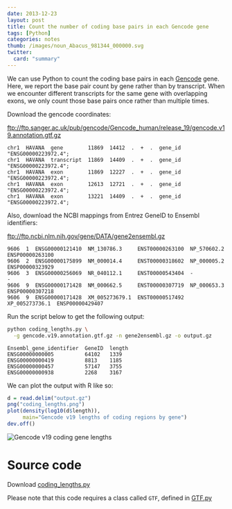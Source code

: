 ```yaml
---
date: 2013-12-23
layout: post
title: Count the number of coding base pairs in each Gencode gene
tags: [Python]
categories: notes
thumb: /images/noun_Abacus_981344_000000.svg
twitter:
  card: "summary"
---
```


We can use Python to count the coding base pairs in each [Gencode] gene. Here,
we report the base pair count by gene rather than by transcript. When we
encounter different transcripts for the same gene with overlapping exons, we
only count those base pairs once rather than multiple times.

[Gencode]: http://gencodegenes.org/

<!--more-->

Download the gencode coordinates:

<ftp://ftp.sanger.ac.uk/pub/gencode/Gencode_human/release_19/gencode.v19.annotation.gtf.gz>

```
chr1  HAVANA  gene        11869  14412  .  +  .  gene_id "ENSG00000223972.4";
chr1  HAVANA  transcript  11869  14409  .  +  .  gene_id "ENSG00000223972.4";
chr1  HAVANA  exon        11869  12227  .  +  .  gene_id "ENSG00000223972.4";
chr1  HAVANA  exon        12613  12721  .  +  .  gene_id "ENSG00000223972.4";
chr1  HAVANA  exon        13221  14409  .  +  .  gene_id "ENSG00000223972.4";
```

Also, download the NCBI mappings from Entrez GeneID to Ensembl identifiers:

<ftp://ftp.ncbi.nlm.nih.gov/gene/DATA/gene2ensembl.gz>

```
9606  1  ENSG00000121410  NM_130786.3     ENST00000263100  NP_570602.2     ENSP00000263100
9606  2  ENSG00000175899  NM_000014.4     ENST00000318602  NP_000005.2     ENSP00000323929
9606  3  ENSG00000256069  NR_040112.1     ENST00000543404  -               -
9606  9  ENSG00000171428  NM_000662.5     ENST00000307719  NP_000653.3     ENSP00000307218
9606  9  ENSG00000171428  XM_005273679.1  ENST00000517492  XP_005273736.1  ENSP00000429407
```

Run the script below to get the following output:

```bash
python coding_lengths.py \
  -g gencode.v19.annotation.gtf.gz -n gene2ensembl.gz -o output.gz
```

```
Ensembl_gene_identifier  GeneID  length
ENSG00000000005          64102   1339
ENSG00000000419          8813    1185
ENSG00000000457          57147   3755
ENSG00000000938          2268    3167
```

We can plot the output with R like so:

```r
d = read.delim("output.gz")
png("coding_lengths.png")
plot(density(log10(d$length)),
     main="Gencode v19 lengths of coding regions by gene")
dev.off()
```

![Gencode v19 coding gene lengths](/images/gencode-v19-coding-lengths.png)

[Gencode]: http://gencodegenes.org/

# Source code

Download [coding_lengths.py][1]

[1]: https://gist.github.com/slowkow/8101509

Please note that this code requires a class called `GTF`, defined in [GTF.py][2]

[2]: https://gist.github.com/slowkow/8101481

